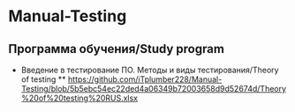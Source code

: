 # Manual-Testing
## Программа обучения/Study program
* Введение в тестирование ПО. Методы и виды тестирования/Theory of testing
** https://github.com/iTplumber228/Manual-Testing/blob/5b5ebc54ec22ded4a06349b72003658d9d52674d/Theory%20of%20testing%20RUS.xlsx
